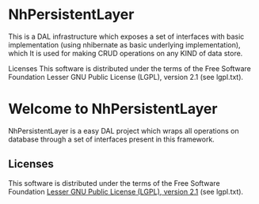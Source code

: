 NhPersistentLayer
=================

This is a DAL infrastructure which exposes a set of interfaces with basic implementation (using nhibernate as basic underlying implementation), which It is used for making CRUD operations on any KIND of data store.

Licenses
This software is distributed under the terms of the Free Software Foundation Lesser GNU Public License (LGPL), version 2.1 (see lgpl.txt).


<h1 id="welcometonhpersistentlayer">Welcome to NhPersistentLayer</h1>

<p>NhPersistentLayer is a easy DAL project which wraps all operations on database through a set of interfaces present in this framework.</p>


<h2 id="licenses">Licenses</h2>

<p>This software is distributed under the terms of the Free Software Foundation <a href="http://www.gnu.org/licenses/lgpl-2.1-standalone.html">Lesser GNU Public License (LGPL), version 2.1</a> (see lgpl.txt).</p>
